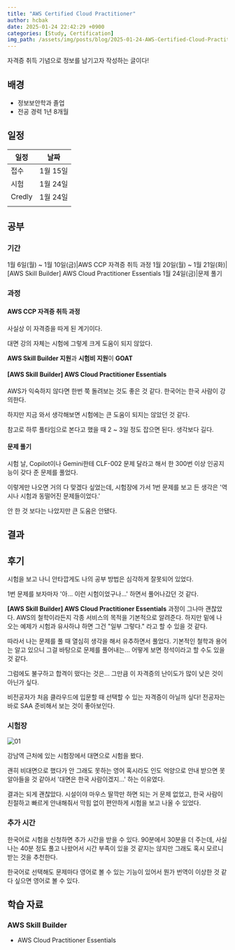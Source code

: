 ```yaml
---
title: "AWS Certified Cloud Practitioner"
author: hcbak
date: 2025-01-24 22:42:29 +0900
categories: [Study, Certification]
img_path: /assets/img/posts/blog/2025-01-24-AWS-Certified-Cloud-Practitioner/
---
```


자격증 취득 기념으로 정보를 남기고자 작성하는 글이다!

## 배경

- 정보보안학과 졸업
- 전공 경력 1년 8개월

## 일정

|일정|날짜|
|-|-|
|접수|1월 15일|
|시험|1월 24일|
|Credly|1월 24일|
|||

## 공부

### 기간

1월 6일(월) ~ 1월 10일(금)|AWS CCP 자격증 취득 과정
1월 20일(월) ~ 1월 21일(화)|[AWS Skill Builder] AWS Cloud Practitioner Essentials
1월 24일(금)|문제 풀기

### 과정

#### AWS CCP 자격증 취득 과정

사실상 이 자격증을 따게 된 계기이다.

대면 강의 자체는 시험에 그렇게 크게 도움이 되지 않았다.

**AWS Skill Builder 지원**과 **시험비 지원**이 **GOAT**

#### [AWS Skill Builder] AWS Cloud Practitioner Essentials

AWS가 익숙하지 않다면 한번 쭉 돌려보는 것도 좋은 것 같다. 한국어는 한국 사람이 강의한다.

하지만 지금 와서 생각해보면 시험에는 큰 도움이 되지는 않았던 것 같다.

참고로 하루 풀타임으로 본다고 했을 때 2 ~ 3일 정도 잡으면 된다. 생각보다 길다.

#### 문제 풀기

시험 날, Copilot이나 Gemini한테 CLF-002 문제 달라고 해서 한 300번 이상 인공지능이 갖다 준 문제를 풀었다.

이렇게만 나오면 거의 다 맞겠다 싶었는데, 시험장에 가서 1번 문제를 보고 든 생각은 '역시나 시험과 동떨어진 문제들이었다.'

안 한 것 보다는 나았지만 큰 도움은 안됐다.

## 결과

<div data-iframe-width="300" data-iframe-height="250" data-share-badge-id="7210ff37-9c96-4980-9afa-01407e3ab38a" data-share-badge-host="https://www.credly.com"></div><script type="text/javascript" async src="//cdn.credly.com/assets/utilities/embed.js"></script>

## 후기

시험을 보고 나니 안타깝게도 나의 공부 방법은 심각하게 잘못되어 있었다.

1번 문제를 보자마자 '아... 이런 시험이었구나...' 하면서 풀어나갔던 것 같다.

**[AWS Skill Builder] AWS Cloud Practitioner Essentials** 과정이 그나마 괜찮았다. AWS의 철학이라든지 각종 서비스의 목적을 기본적으로 알려준다. 하지만 밑에 나오는 예제가 시험과 유사하냐 하면 그건 "일부 그렇다." 라고 할 수 있을 것 같다.

따라서 나는 문제를 풀 때 열심히 생각을 해서 유추하면서 풀었다. 기본적인 철학과 용어는 알고 있으니 그걸 바탕으로 문제를 풀어내는... 어떻게 보면 정석이라고 할 수도 있을 것 같다.

그럼에도 불구하고 합격이 떴다는 것은... 그만큼 이 자격증의 난이도가 많이 낮은 것이 아닌가 싶다.

비전공자가 처음 클라우드에 입문할 때 선택할 수 있는 자격증이 아닐까 싶다! 전공자는 바로 SAA 준비해서 보는 것이 좋아보인다.

### 시험장

![01](01_hwg.webp)

강남역 근처에 있는 시험장에서 대면으로 시험을 봤다.

괜히 비대면으로 했다가 안 그래도 못하는 영어 혹시라도 인도 억양으로 안내 받으면 못 알아들을 것 같아서 '대면은 한국 사람이겠지...' 하는 이유였다.

결과는 되게 괜찮았다. 시설이야 마우스 딸깍만 하면 되는 거 문제 없었고, 한국 사람이 친절하고 빠르게 안내해줘서 막힘 없이 편안하게 시험을 보고 나올 수 있었다.

### 추가 시간

한국어로 시험을 신청하면 추가 시간을 받을 수 있다. 90분에서 30분을 더 주는데, 사실 나는 40분 정도 풀고 나왔어서 시간 부족이 있을 것 같지는 않지만 그래도 혹시 모르니 받는 것을 추천한다.

한국어로 선택해도 문제마다 영어로 볼 수 있는 기능이 있어서 뭔가 번역이 이상한 것 같다 싶으면 영어로 볼 수 있다.

## 학습 자료

### AWS Skill Builder

- AWS Cloud Practitioner Essentials
